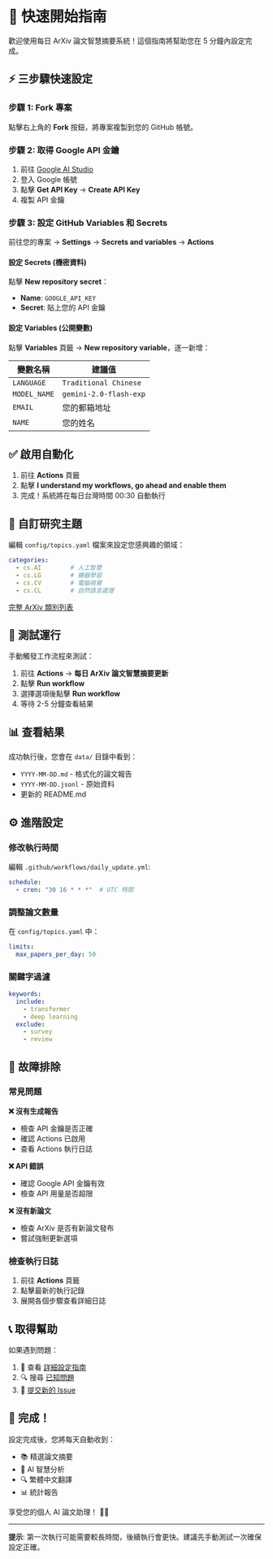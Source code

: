 # 🚀 快速開始指南

歡迎使用每日 ArXiv 論文智慧摘要系統！這個指南將幫助您在 5 分鐘內設定完成。

## ⚡ 三步驟快速設定

### 步驟 1: Fork 專案
點擊右上角的 **Fork** 按鈕，將專案複製到您的 GitHub 帳號。

### 步驟 2: 取得 Google API 金鑰
1. 前往 [Google AI Studio](https://aistudio.google.com/)
2. 登入 Google 帳號
3. 點擊 **Get API Key** → **Create API Key**
4. 複製 API 金鑰

### 步驟 3: 設定 GitHub Variables 和 Secrets

前往您的專案 → **Settings** → **Secrets and variables** → **Actions**

#### 設定 Secrets (機密資料)
點擊 **New repository secret**：
- **Name**: `GOOGLE_API_KEY`
- **Secret**: 貼上您的 API 金鑰

#### 設定 Variables (公開變數)
點擊 **Variables** 頁籤 → **New repository variable**，逐一新增：

| 變數名稱 | 建議值 |
|---------|-------|
| `LANGUAGE` | `Traditional Chinese` |
| `MODEL_NAME` | `gemini-2.0-flash-exp` |
| `EMAIL` | 您的郵箱地址 |
| `NAME` | 您的姓名 |

## ✅ 啟用自動化

1. 前往 **Actions** 頁籤
2. 點擊 **I understand my workflows, go ahead and enable them**
3. 完成！系統將在每日台灣時間 00:30 自動執行

## 🎯 自訂研究主題

編輯 `config/topics.yaml` 檔案來設定您感興趣的領域：

```yaml
categories:
  - cs.AI        # 人工智慧
  - cs.LG        # 機器學習
  - cs.CV        # 電腦視覺
  - cs.CL        # 自然語言處理
```

[完整 ArXiv 類別列表](https://arxiv.org/category_taxonomy)

## 🧪 測試運行

手動觸發工作流程來測試：

1. 前往 **Actions** → **每日 ArXiv 論文智慧摘要更新**
2. 點擊 **Run workflow**
3. 選擇選項後點擊 **Run workflow**
4. 等待 2-5 分鐘查看結果

## 📊 查看結果

成功執行後，您會在 `data/` 目錄中看到：
- `YYYY-MM-DD.md` - 格式化的論文報告
- `YYYY-MM-DD.jsonl` - 原始資料
- 更新的 README.md

## ⚙️ 進階設定

### 修改執行時間
編輯 `.github/workflows/daily_update.yml`:
```yaml
schedule:
  - cron: "30 16 * * *"  # UTC 時間
```

### 調整論文數量
在 `config/topics.yaml` 中：
```yaml
limits:
  max_papers_per_day: 50
```

### 關鍵字過濾
```yaml
keywords:
  include:
    - transformer
    - deep learning
  exclude:
    - survey
    - review
```

## 🔧 故障排除

### 常見問題

**❌ 沒有生成報告**
- 檢查 API 金鑰是否正確
- 確認 Actions 已啟用
- 查看 Actions 執行日誌

**❌ API 錯誤**
- 確認 Google API 金鑰有效
- 檢查 API 用量是否超限

**❌ 沒有新論文**
- 檢查 ArXiv 是否有新論文發布
- 嘗試強制更新選項

### 檢查執行日誌
1. 前往 **Actions** 頁籤
2. 點擊最新的執行記錄
3. 展開各個步驟查看詳細日誌

## 📞 取得幫助

如果遇到問題：

1. 📖 查看 [詳細設定指南](docs/setup.md)
2. 🔍 搜尋 [已知問題](https://github.com/audi0417/daily-arxiv-ai-summary/issues)
3. 💬 [提交新的 Issue](https://github.com/audi0417/daily-arxiv-ai-summary/issues/new)

## 🎉 完成！

設定完成後，您將每天自動收到：
- 📚 精選論文摘要
- 🧠 AI 智慧分析
- 🔍 繁體中文翻譯
- 📊 統計報告

享受您的個人 AI 論文助理！ 🤖✨

---

**提示**: 第一次執行可能需要較長時間，後續執行會更快。建議先手動測試一次確保設定正確。